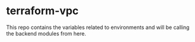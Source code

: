 # terraform-vpc

This repo contains the variables related to environments and will be calling the backend modules from here.